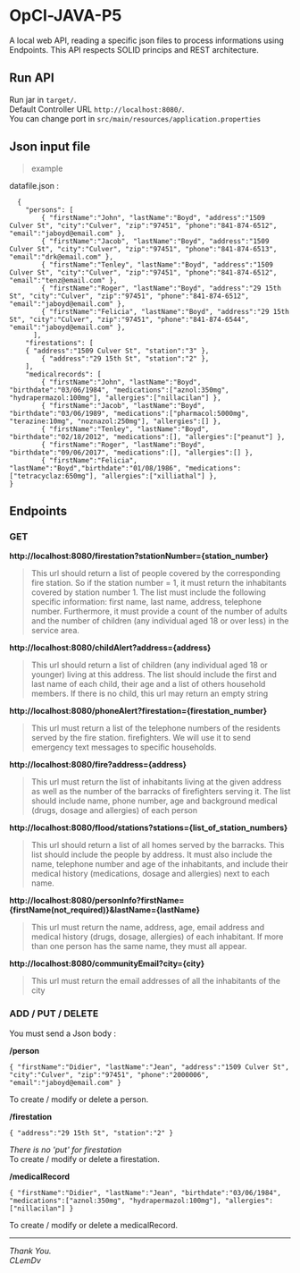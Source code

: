 # OpCl-JAVA-P5
A local web API, reading a specific json files to process informations using Endpoints. This API respects SOLID princips and REST architecture.

##  Run API

Run jar in `target/`.  
Default Controller URL `http://localhost:8080/`.   
You can change port in `src/main/resources/application.properties`  

## Json input file
> example  

datafile.json :

``` 
  {
    "persons": [
        { "firstName":"John", "lastName":"Boyd", "address":"1509 Culver St", "city":"Culver", "zip":"97451", "phone":"841-874-6512", "email":"jaboyd@email.com" },
        { "firstName":"Jacob", "lastName":"Boyd", "address":"1509 Culver St", "city":"Culver", "zip":"97451", "phone":"841-874-6513", "email":"drk@email.com" },
        { "firstName":"Tenley", "lastName":"Boyd", "address":"1509 Culver St", "city":"Culver", "zip":"97451", "phone":"841-874-6512", "email":"tenz@email.com" },
        { "firstName":"Roger", "lastName":"Boyd", "address":"29 15th St", "city":"Culver", "zip":"97451", "phone":"841-874-6512", "email":"jaboyd@email.com" },
        { "firstName":"Felicia", "lastName":"Boyd", "address":"29 15th St", "city":"Culver", "zip":"97451", "phone":"841-874-6544", "email":"jaboyd@email.com" },
      ],
    "firestations": [
	{ "address":"1509 Culver St", "station":"3" },
        { "address":"29 15th St", "station":"2" },
	],
    "medicalrecords": [
        { "firstName":"John", "lastName":"Boyd", "birthdate":"03/06/1984", "medications":["aznol:350mg", "hydrapermazol:100mg"], "allergies":["nillacilan"] },
        { "firstName":"Jacob", "lastName":"Boyd", "birthdate":"03/06/1989", "medications":["pharmacol:5000mg", "terazine:10mg", "noznazol:250mg"], "allergies":[] },
        { "firstName":"Tenley", "lastName":"Boyd", "birthdate":"02/18/2012", "medications":[], "allergies":["peanut"] },
        { "firstName":"Roger", "lastName":"Boyd", "birthdate":"09/06/2017", "medications":[], "allergies":[] },
        { "firstName":"Felicia", "lastName":"Boyd","birthdate":"01/08/1986", "medications":["tetracyclaz:650mg"], "allergies":["xilliathal"] },
}
```  
  
## Endpoints

### GET  

**http://localhost:8080/firestation?stationNumber={station_number}**
  
>This url should return a list of people covered by the corresponding fire station.
>So if the station number = 1, it must return the inhabitants covered by station number 1. The list
>must include the following specific information: first name, last name, address, telephone number. Furthermore,
>it must provide a count of the number of adults and the number of children (any individual aged 18 or over
>less) in the service area.  
  
**http://localhost:8080/childAlert?address={address}**
  
>This url should return a list of children (any individual aged 18 or younger) living at this address.
>The list should include the first and last name of each child, their age and a list of others
>household members. If there is no child, this url may return an empty string
  
**http://localhost:8080/phoneAlert?firestation={firestation_number}**
  
>This url must return a list of the telephone numbers of the residents served by the fire station.
>firefighters. We will use it to send emergency text messages to specific households.
  
**http://localhost:8080/fire?address={address}**
  
>This url must return the list of inhabitants living at the given address as well as the number of the barracks
>of firefighters serving it. The list should include name, phone number, age and background
>medical (drugs, dosage and allergies) of each person
  
**http://localhost:8080/flood/stations?stations={list_of_station_numbers}**
  
>This url should return a list of all homes served by the barracks. This list should include the
>people by address. It must also include the name, telephone number and age of the inhabitants, and
>include their medical history (medications, dosage and allergies) next to each name.
  
**http://localhost:8080/personInfo?firstName={firstName(not_required)}&lastName={lastName}**
  
>This url must return the name, address, age, email address and medical history (drugs,
>dosage, allergies) of each inhabitant. If more than one person has the same name, they must
>all appear.
  
**http://localhost:8080/communityEmail?city={city}**
  
>This url must return the email addresses of all the inhabitants of the city
  
### ADD / PUT / DELETE

You must send a Json body :

**/person**

```
{ "firstName":"Didier", "lastName":"Jean", "address":"1509 Culver St", "city":"Culver", "zip":"97451", "phone":"2000006", "email":"jaboyd@email.com" }
```  
To create / modify or delete a person.

**/firestation**

```  
{ "address":"29 15th St", "station":"2" }
```  

*There is no 'put' for firestation*  
To create / modify or delete a firestation.

**/medicalRecord**

```  
{ "firstName":"Didier", "lastName":"Jean", "birthdate":"03/06/1984", "medications":["aznol:350mg", "hydrapermazol:100mg"], "allergies":["nillacilan"] }
```  

To create / modify or delete a medicalRecord.
  
    
---------------------------------------
*Thank You.  
CLemDv*
